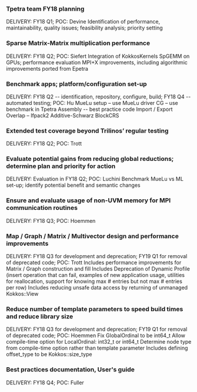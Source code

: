 ### Tpetra team FY18 planning
DELIVERY:  FY18 Q1; POC: Devine
Identification of performance, maintainability, quality issues; feasibility analysis; priority setting
### Sparse Matrix-Matrix multiplication performance 
DELIVERY:  FY18 Q2; POC: Siefert
Integration of KokkosKernels SpGEMM on GPUs; performance evaluation
MPI+X improvements, including algorithmic improvements ported from Epetra 
### Benchmark apps; platform/configuration set-up
DELIVERY:  FY18 Q2 -- identification, repository, configure, build; FY18 Q4 -- automated testing; POC: Hu
MueLu setup – use MueLu driver
CG – use benchmark in Tpetra 
Assembly -- best practice code
Import / Export
Overlap – Ifpack2 Additive-Schwarz
BlockCRS
### Extended test coverage beyond Trilinos’ regular testing
DELIVERY: FY18 Q2;  POC:  Trott
### Evaluate potential gains from reducing global reductions; determine plan and priority for action
DELIVERY:  Evaluation in FY18 Q2; POC: Luchini
Benchmark MueLu vs ML set-up; identify potential benefit and semantic changes
### Ensure and evaluate usage of non-UVM memory for MPI communication routines
DELIVERY:  FY18 Q3; POC:  Hoemmen
### Map / Graph / Matrix / Multivector design and performance improvements
DELIVERY:  FY18 Q3 for development and deprecation; FY19 Q1 for removal of deprecated code; POC: Trott
Includes performance improvements for Matrix / Graph construction and fill
Includes Deprecation of Dynamic Profile (insert operation that can fail, examples of new application usage, utilities for reallocation, support for knowing max # entries but not max # entries per row)
Includes reducing unsafe data access by returning of unmanaged Kokkos::View
### Reduce number of template parameters to speed build times and reduce library size
DELIVERY:  FY18 Q3 for development and deprecation; FY19 Q1 for removal of deprecated code; POC: Hoemmen
Fix GlobalOrdinal to be int64_t
Allow compile-time option for LocalOrdinal:  int32_t or int64_t
Determine node type from compile-time option rather than template parameter
Includes defining offset_type to be Kokkos::size_type
### Best practices documentation, User's guide
DELIVERY:  FY18 Q4; POC:  Fuller

